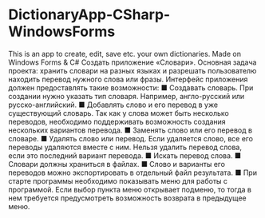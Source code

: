 # DictionaryApp-CSharp-WindowsForms
 This is an app to create, edit, save etc. your own dictionaries. Made on Windows Forms & C#
Создать приложение «Словари». 
Основная задача проекта: хранить словари на разных языках и разрешать пользователю находить перевод нужного слова или фразы. 
Интерфейс приложения должен предоставлять такие возможности:
■ Создавать словарь. При создании нужно указать тип словаря. Например, 
англо-русский или русско-английский.
■ Добавлять слово и его перевод в уже существующий словарь. Так как у 
слова может быть несколько переводов, необходимо поддерживать возможность создания нескольких вариантов перевода.
■ Заменять слово или его перевод в словаре.
■ Удалять слово или перевод. Если удаляется слово, все его переводы удаляются вместе с ним. Нельзя удалить перевод слова, если это последний 
вариант перевода.
■ Искать перевод слова.
■ Словари должны храниться в файлах.
■ Слово и варианты его переводов можно экспортировать в отдельный файл 
результата.
■ При старте программы необходимо показывать меню для работы с программой. Если выбор пункта меню открывает подменю, то тогда в нем 
требуется предусмотреть возможность возврата в предыдущее меню.
